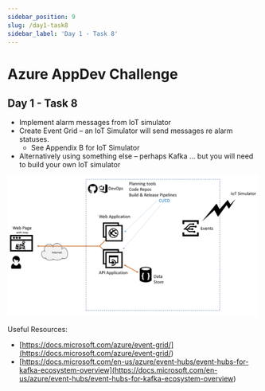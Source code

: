```yaml
---
sidebar_position: 9
slug: /day1-task8
sidebar_label: 'Day 1 - Task 8'
---
```

# Azure AppDev Challenge

## Day 1 - Task 8

- Implement alarm messages from IoT simulator
- Create Event Grid – an IoT Simulator will send messages re alarm statuses.
  - See Appendix B for IoT Simulator
- Alternatively using something else – perhaps Kafka … but you will need to build your own IoT simulator

![alttext](../images/slide11.png)

Useful Resources:

- [https://docs.microsoft.com/azure/event-grid/](<https://docs.microsoft.com/azure/event-grid/>)
- [https://docs.microsoft.com/en-us/azure/event-hubs/event-hubs-for-kafka-ecosystem-overview](<https://docs.microsoft.com/en-us/azure/event-hubs/event-hubs-for-kafka-ecosystem-overview>)
